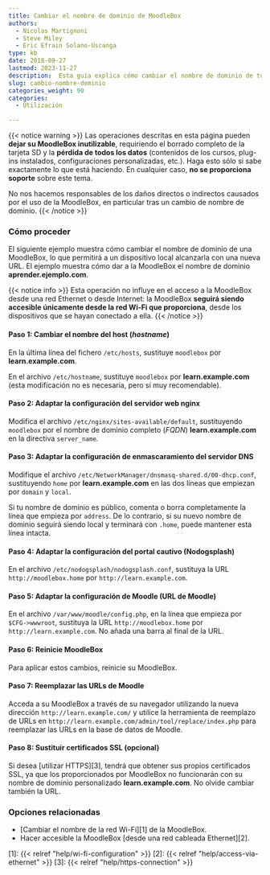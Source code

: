 ```yaml
---
title: Cambiar el nombre de dominio de MoodleBox
authors:
  - Nicolas Martignoni
  - Steve Miley
  - Eric Efrain Solano-Uscanga
type: kb
date: 2018-09-27
lastmod: 2023-11-27
description:  Esta guía explica cómo cambiar el nombre de dominio de tu MoodleBox para que coincida mejor con tu propia situación local.
slug: cambio-nombre-dominio
categories_weight: 90
categories:
  - Utilización

---
```

{{< notice warning >}}
Las operaciones descritas en esta página pueden __dejar su MoodleBox inutilizable__, requiriendo el borrado completo de la tarjeta SD y la __pérdida de todos los datos__ (contenidos de los cursos, plug-ins instalados, configuraciones personalizadas, etc.). Haga esto sólo si sabe exactamente lo que está haciendo. En cualquier caso, __no se proporciona soporte__ sobre este tema.

No nos hacemos responsables de los daños directos o indirectos causados por el uso de la MoodleBox, en particular tras un cambio de nombre de dominio.
{{< /notice >}}

### Cómo proceder

El siguiente ejemplo muestra cómo cambiar el nombre de dominio de una MoodleBox, lo que permitirá a un dispositivo local alcanzarla con una nueva URL. El ejemplo muestra cómo dar a la MoodleBox el nombre de dominio __aprender.ejemplo.com__.

{{< notice info >}}
Esta operación no influye en el acceso a la MoodleBox desde una red Ethernet o desde Internet: la MoodleBox __seguirá siendo accesible únicamente desde la red Wi-Fi que proporciona__, desde los dispositivos que se hayan conectado a ella.
{{< /notice >}}

#### Paso 1: Cambiar el nombre del host (_hostname_)

En la última línea del fichero `/etc/hosts`, sustituye `moodlebox` por __learn.example.com__.

En el archivo `/etc/hostname`, sustituye `moodlebox` por __learn.example.com__ (esta modificación no es necesaria, pero sí muy recomendable).

#### Paso 2: Adaptar la configuración del servidor web nginx

Modifica el archivo `/etc/nginx/sites-available/default`, sustituyendo `moodlebox` por el nombre de dominio completo (_FQDN_) __learn.example.com__ en la directiva `server_name`.

#### Paso 3: Adaptar la configuración de enmascaramiento del servidor DNS

Modifique el archivo `/etc/NetworkManager/dnsmasq-shared.d/00-dhcp.conf`, sustituyendo `home` por __learn.example.com__ en las dos líneas que empiezan por `domain` y `local`.

Si tu nombre de dominio es público, comenta o borra completamente la línea que empieza por `address`. De lo contrario, si su nuevo nombre de dominio seguirá siendo local y terminará con `.home`, puede mantener esta línea intacta.

#### Paso 4: Adaptar la configuración del portal cautivo (Nodogsplash)

En el archivo `/etc/nodogsplash/nodogsplash.conf`, sustituya la URL `http://moodlebox.home` por `http://learn.example.com`.

#### Paso 5: Adaptar la configuración de Moodle (URL de Moodle)

En el archivo `/var/www/moodle/config.php`, en la línea que empieza por `$CFG->wwwroot`, sustituya la URL `http://moodlebox.home` por `http://learn.example.com`. No añada una barra al final de la URL.

#### Paso 6: Reinicie MoodleBox

Para aplicar estos cambios, reinicie su MoodleBox.

#### Paso 7: Reemplazar las URLs de Moodle

Acceda a su MoodleBox a través de su navegador utilizando la nueva dirección `http://learn.example.com/` y utilice la herramienta de reemplazo de URLs en `http://learn.example.com/admin/tool/replace/index.php` para reemplazar las URLs en la base de datos de Moodle.

#### Paso 8: Sustituir certificados SSL (opcional)

Si desea [utilizar HTTPS][3], tendrá que obtener sus propios certificados SSL, ya que los proporcionados por MoodleBox no funcionarán con su nombre de dominio personalizado __learn.example.com__. No olvide cambiar también la URL.

### Opciones relacionadas

- [Cambiar el nombre de la red Wi-Fi][1] de la MoodleBox.
- Hacer accesible la MoodleBox [desde una red cableada Ethernet][2].

 [1]: {{< relref "help/wi-fi-configuration" >}}
 [2]: {{< relref "help/access-via-ethernet" >}}
 [3]: {{< relref "help/https-connection" >}}

